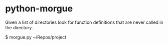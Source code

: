 python-morgue
=============

Given a list of directories look for function definitions that are never called in the directory.

  $ morgue.py ~/Repos/project
